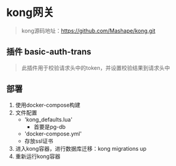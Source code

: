# kong网关
> kong源码地址：https://github.com/Mashape/kong.git
## 插件 basic-auth-trans
> 此插件用于校验请求头中的token，并设置校验结果到请求头中

## 部署
1. 使用docker-compose构建
2. 文件配置
    - 'kong_defaults.lua'
        - 首要是pg-db
    - 'docker-compose.yml'
    - 存放ssl证书
3. 进入kong容器，进行数据库迁移：kong migrations up
4. 重新运行kong容器